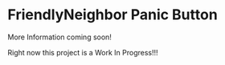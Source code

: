 # FriendlyNeighbor Panic Button
More Information coming soon!

Right now this project is a Work In Progress!!!